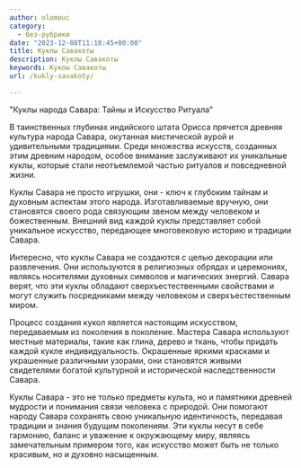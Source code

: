 ```yaml
---
author: olomouc
category:
  - без-рубрики
date: "2023-12-08T11:18:45+00:00"
title: Куклы Савакоты
description: Куклы Савакоты
keywords: Куклы Савакоты
url: /kukly-savakoty/

---
```

"Куклы народа Савара: Тайны и Искусство Ритуала"

В таинственных глубинах индийского штата Орисса прячется древняя культура народа Савара, окутанная мистической аурой и удивительными традициями. Среди множества искусств, созданных этим древним народом, особое внимание заслуживают их уникальные куклы, которые стали неотъемлемой частью ритуалов и повседневной жизни.

Куклы Савара не просто игрушки, они \- ключ к глубоким тайнам и духовным аспектам этого народа. Изготавливаемые вручную, они становятся своего рода связующим звеном между человеком и божественным. Внешний вид каждой куклы представляет собой уникальное искусство, передающее многовековую историю и традиции Савара.

Интересно, что куклы Савара не создаются с целью декорации или развлечения. Они используются в религиозных обрядах и церемониях, являясь носителями духовных символов и магических энергий. Савара верят, что эти куклы обладают сверхъестественными свойствами и могут служить посредниками между человеком и сверхъестественным миром.

Процесс создания кукол является настоящим искусством, передаваемым из поколения в поколение. Мастера Савара используют местные материалы, такие как глина, дерево и ткань, чтобы придать каждой кукле индивидуальность. Окрашенные яркими красками и украшенные различными узорами, они становятся живыми свидетелями богатой культурной и исторической наследственности Савара.

Куклы Савара \- это не только предметы культа, но и памятники древней мудрости и понимания связи человека с природой. Они помогают народу Савара сохранять свою уникальную идентичность, передавая традиции и знания будущим поколениям. Эти куклы несут в себе гармонию, баланс и уважение к окружающему миру, являясь замечательным примером того, как искусство может быть не только красивым, но и духовно насыщенным.
